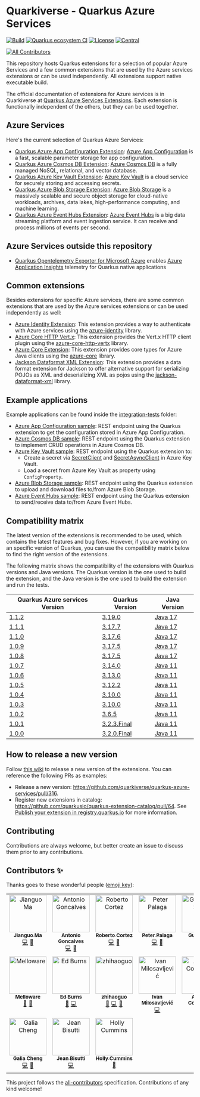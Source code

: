 # Quarkiverse - Quarkus Azure Services

[![Build](https://github.com/quarkiverse/quarkus-azure-services/workflows/Build/badge.svg)](https://github.com/quarkiverse/quarkus-azure-services/actions?query=workflow%3ABuild)
[![Quarkus ecosystem CI](https://github.com/quarkiverse/quarkus-azure-services/workflows/Quarkus%20ecosystem%20CI/badge.svg)](https://github.com/quarkiverse/quarkus-azure-services/actions?query=workflow%3AQuarkus%20ecosystem%20CI)
[![License](https://img.shields.io/github/license/quarkiverse/quarkus-azure-services.svg)](http://www.apache.org/licenses/LICENSE-2.0)
[![Central](https://img.shields.io/maven-central/v/io.quarkiverse.azureservices/quarkus-azure-services-parent?color=green)](https://central.sonatype.com/artifact/io.quarkiverse.azureservices/quarkus-azure-services-parent)
<!-- ALL-CONTRIBUTORS-BADGE:START - Do not remove or modify this section -->
[![All Contributors](https://img.shields.io/badge/all_contributors-17-orange.svg?style=flat-square)](#contributors-)
<!-- ALL-CONTRIBUTORS-BADGE:END -->

This repository hosts Quarkus extensions for a selection of popular Azure Services and a few common extensions that are used by the Azure services extensions or can be used independently. All extensions support native executable build.

The official documentation of extensions for Azure services is in Quarkiverse at [Quarkus Azure Services Extensions](https://docs.quarkiverse.io/quarkus-azure-services/dev/index.html). Each extension is functionally independent of the others, but they can be used together.

## Azure Services

Here's the current selection of Quarkus Azure Services:

- [Quarkus Azure App Configuration Extension](https://docs.quarkiverse.io/quarkus-azure-services/dev/quarkus-azure-app-configuration.html): [Azure App Configuration](https://azure.microsoft.com/products/app-configuration)
  is a fast, scalable parameter storage for app configuration.
- [Quarkus Azure Cosmos DB Extension](https://docs.quarkiverse.io/quarkus-azure-services/dev/quarkus-azure-cosmos.html): [Azure Cosmos DB](https://azure.microsoft.com/products/cosmos-db) is a fully managed NoSQL, relational, and vector database.
- [Quarkus Azure Key Vault Extension](https://docs.quarkiverse.io/quarkus-azure-services/dev/quarkus-azure-key-vault.html): [Azure Key Vault](https://azure.microsoft.com/products/key-vault) is a cloud service for securely storing and accessing secrets.
- [Quarkus Azure Blob Storage Extension](https://docs.quarkiverse.io/quarkus-azure-services/dev/quarkus-azure-storage-blob.html): [Azure Blob Storage](https://azure.microsoft.com/products/storage/blobs/)
  is a massively scalable and secure object storage for cloud-native workloads, archives, data lakes, high-performance
  computing, and machine learning.
- [Quarkus Azure Event Hubs Extension](https://docs.quarkiverse.io/quarkus-azure-services/dev/quarkus-azure-eventhubs.html): [Azure Event Hubs](https://azure.microsoft.com/products/event-hubs)
  is a big data streaming platform and event ingestion service. It can receive and process millions of events per second.

## Azure Services outside this repository
- [Quarkus Opentelemetry Exporter for Microsoft Azure](https://docs.quarkiverse.io/quarkus-opentelemetry-exporter/dev/quarkus-opentelemetry-exporter-azure.html) enables [Azure Application Insights](https://learn.microsoft.com/en-us/azure/azure-monitor/app/app-insights-overview) telemetry for Quarkus native applications

## Common extensions

Besides extensions for specific Azure services, there are some common extensions that are used by the Azure services extensions or can be used independently as well:

* [Azure Identity Extension](common/azure-identity): This extension provides a way to authenticate with Azure services using the [azure-identity](https://mvnrepository.com/artifact/com.azure/azure-identity) library.
* [Azure Core HTTP Vert.x](common/http-client-vertx): This extension provides the Vert.x HTTP client plugin using the [azure-core-http-vertx](https://mvnrepository.com/artifact/com.azure/azure-core-http-vertx) library.
* [Azure Core Extension](common/core): This extension provides core types for Azure Java clients using the [azure-core](https://mvnrepository.com/artifact/com.azure/azure-core) library.
* [Jackson Dataformat XML Extension](common/jackson-dataformat-xml): This extension provides a data format extension for Jackson to offer alternative support for serializing POJOs as XML and deserializing XML as pojos using the [jackson-dataformat-xml](https://mvnrepository.com/artifact/com.fasterxml.jackson.dataformat/jackson-dataformat-xml) library.

## Example applications

Example applications can be found inside the [integration-tests](integration-tests) folder:

- [Azure App Configuration sample](integration-tests/azure-app-configuration): REST endpoint using the Quarkus extension
  to get the configuration stored in Azure App Configuration.
- [Azure Cosmos DB sample](integration-tests/azure-cosmos): REST endpoint using the Quarkus extension to implement CRUD operations in Azure Cosmos DB.
- [Azure Key Vault sample](integration-tests/azure-keyvault): REST endpoint using the Quarkus extension
  to:
    - Create a secret via [SecretClient](https://learn.microsoft.com/java/api/com.azure.security.keyvault.secrets.secretclient) and [SecretAsyncClient](https://learn.microsoft.com/java/api/com.azure.security.keyvault.secrets.secretasyncclient) in Azure Key Vault.
    - Load a secret from Azure Key Vault as property using `ConfigProperty`.
- [Azure Blob Storage sample](integration-tests/azure-storage-blob): REST endpoint using the Quarkus extension to
  upload and download files to/from Azure Blob Storage.
- [Azure Event Hubs sample](integration-tests/azure-eventhubs): REST endpoint using the Quarkus extension to send/receive data to/from Azure Event Hubs.

## Compatibility matrix

The latest version of the extensions is recommended to be used, which contains the latest features and bug fixes. However, if you are working on an specific version of Quarkus, you can use the compatibility matrix below to find the right version of the extensions.

The following matrix shows the compatibility of the extensions with Quarkus versions and Java versions. The Quarkus version is the one used to build the extension, and the Java version is the one used to build the extension and run the tests.

| Quarkus Azure services Version | Quarkus Version | Java Version |
|--------------------------------|------------------|-----------------|
| [1.1.2](https://github.com/quarkiverse/quarkus-azure-services/blob/1.1.2/pom.xml#L12) | [3.19.0](https://github.com/quarkiverse/quarkus-azure-services/blob/1.1.2/pom.xml#L20) | [Java 17](https://github.com/quarkiverse/quarkus-azure-services/blob/1.1.2/pom.xml#L17-L18) |
| [1.1.1](https://github.com/quarkiverse/quarkus-azure-services/blob/1.1.1/pom.xml#L12) | [3.17.7](https://github.com/quarkiverse/quarkus-azure-services/blob/1.1.1/pom.xml#L20) | [Java 17](https://github.com/quarkiverse/quarkus-azure-services/blob/1.1.1/pom.xml#L17-L18) |
| [1.1.0](https://github.com/quarkiverse/quarkus-azure-services/blob/1.1.0/pom.xml#L12) | [3.17.6](https://github.com/quarkiverse/quarkus-azure-services/blob/1.1.0/pom.xml#L20) | [Java 17](https://github.com/quarkiverse/quarkus-azure-services/blob/1.1.0/pom.xml#L17-L18) |
| [1.0.9](https://github.com/quarkiverse/quarkus-azure-services/blob/1.0.9/pom.xml#L12) | [3.17.5](https://github.com/quarkiverse/quarkus-azure-services/blob/1.0.9/pom.xml#L20) | [Java 17](https://github.com/quarkiverse/quarkus-azure-services/blob/1.0.9/pom.xml#L17-L18) |
| [1.0.8](https://github.com/quarkiverse/quarkus-azure-services/blob/1.0.8/pom.xml#L12) | [3.17.5](https://github.com/quarkiverse/quarkus-azure-services/blob/1.0.8/pom.xml#L20) | [Java 17](https://github.com/quarkiverse/quarkus-azure-services/blob/1.0.8/pom.xml#L17-L18) |
| [1.0.7](https://github.com/quarkiverse/quarkus-azure-services/blob/1.0.7/pom.xml#L12) | [3.14.0](https://github.com/quarkiverse/quarkus-azure-services/blob/1.0.7/pom.xml#L20) | [Java 11](https://github.com/quarkiverse/quarkus-azure-services/blob/1.0.7/pom.xml#L17-L18) |
| [1.0.6](https://github.com/quarkiverse/quarkus-azure-services/blob/1.0.6/pom.xml#L12) | [3.13.0](https://github.com/quarkiverse/quarkus-azure-services/blob/1.0.6/pom.xml#L20) | [Java 11](https://github.com/quarkiverse/quarkus-azure-services/blob/1.0.6/pom.xml#L17-L18) |
| [1.0.5](https://github.com/quarkiverse/quarkus-azure-services/blob/1.0.5/pom.xml#L12) | [3.12.2](https://github.com/quarkiverse/quarkus-azure-services/blob/1.0.5/pom.xml#L20) | [Java 11](https://github.com/quarkiverse/quarkus-azure-services/blob/1.0.5/pom.xml#L17-L18) |
| [1.0.4](https://github.com/quarkiverse/quarkus-azure-services/blob/1.0.4/pom.xml#L12) | [3.10.0](https://github.com/quarkiverse/quarkus-azure-services/blob/1.0.4/pom.xml#L20) | [Java 11](https://github.com/quarkiverse/quarkus-azure-services/blob/1.0.4/pom.xml#L17-L18) |
| [1.0.3](https://github.com/quarkiverse/quarkus-azure-services/blob/1.0.3/pom.xml#L12) | [3.10.0](https://github.com/quarkiverse/quarkus-azure-services/blob/1.0.3/pom.xml#L20) | [Java 11](https://github.com/quarkiverse/quarkus-azure-services/blob/1.0.3/pom.xml#L17-L18) |
| [1.0.2](https://github.com/quarkiverse/quarkus-azure-services/blob/1.0.2/pom.xml#L12) | [3.6.5](https://github.com/quarkiverse/quarkus-azure-services/blob/1.0.2/pom.xml#L20) | [Java 11](https://github.com/quarkiverse/quarkus-azure-services/blob/1.0.2/pom.xml#L17-L18) |
| [1.0.1](https://github.com/quarkiverse/quarkus-azure-services/blob/1.0.1/pom.xml#L12) | [3.2.3.Final](https://github.com/quarkiverse/quarkus-azure-services/blob/1.0.1/pom.xml#L20) | [Java 11](https://github.com/quarkiverse/quarkus-azure-services/blob/1.0.1/pom.xml#L17-L18) |
| [1.0.0](https://github.com/quarkiverse/quarkus-azure-services/blob/1.0.0/pom.xml#L12) | [3.2.0.Final](https://github.com/quarkiverse/quarkus-azure-services/blob/1.0.0/pom.xml#L23) | [Java 11](https://github.com/quarkiverse/quarkus-azure-services/blob/1.0.0/pom.xml#L20-L21) |

## How to release a new version

Follow [this wiki](https://github.com/quarkiverse/quarkiverse/wiki/Release) to release a new version of the extensions.
You can reference the following PRs as examples:

* Release a new version: https://github.com/quarkiverse/quarkus-azure-services/pull/316.
* Register new extensions in catalog: https://github.com/quarkusio/quarkus-extension-catalog/pull/64.
  See [Publish your extension in registry.quarkus.io](https://quarkus.io/guides/writing-extensions#publish-your-extension-in-registry-quarkus-io)
  for more information.

## Contributing

Contributions are always welcome, but better create an issue to discuss them prior to any contributions.

## Contributors ✨

Thanks goes to these wonderful people ([emoji key](https://allcontributors.org/docs/en/emoji-key)):

<!-- ALL-CONTRIBUTORS-LIST:START - Do not remove or modify this section -->
<!-- prettier-ignore-start -->
<!-- markdownlint-disable -->
<table>
  <tbody>
    <tr>
      <td align="center" valign="top" width="14.28%"><a href="https://www.linkedin.com/in/jianguo-ma-40783518/"><img src="https://avatars.githubusercontent.com/u/10357495?v=4?s=100" width="100px;" alt="Jianguo Ma"/><br /><sub><b>Jianguo Ma</b></sub></a><br /><a href="https://github.com/quarkiverse/quarkus-azure-services/commits?author=majguo" title="Code">💻</a> <a href="#maintenance-majguo" title="Maintenance">🚧</a></td>
      <td align="center" valign="top" width="14.28%"><a href="http://www.antoniogoncalves.org"><img src="https://avatars.githubusercontent.com/u/729277?v=4?s=100" width="100px;" alt="Antonio Goncalves"/><br /><sub><b>Antonio Goncalves</b></sub></a><br /><a href="https://github.com/quarkiverse/quarkus-azure-services/commits?author=agoncal" title="Code">💻</a> <a href="#maintenance-agoncal" title="Maintenance">🚧</a></td>
      <td align="center" valign="top" width="14.28%"><a href="http://www.radcortez.com"><img src="https://avatars.githubusercontent.com/u/5796305?v=4?s=100" width="100px;" alt="Roberto Cortez"/><br /><sub><b>Roberto Cortez</b></sub></a><br /><a href="https://github.com/quarkiverse/quarkus-azure-services/commits?author=radcortez" title="Code">💻</a> <a href="https://github.com/quarkiverse/quarkus-azure-services/pulls?q=is%3Apr+reviewed-by%3Aradcortez" title="Reviewed Pull Requests">👀</a></td>
      <td align="center" valign="top" width="14.28%"><a href="https://twitter.com/ppalaga"><img src="https://avatars.githubusercontent.com/u/1826249?v=4?s=100" width="100px;" alt="Peter Palaga"/><br /><sub><b>Peter Palaga</b></sub></a><br /><a href="https://github.com/quarkiverse/quarkus-azure-services/commits?author=ppalaga" title="Code">💻</a> <a href="https://github.com/quarkiverse/quarkus-azure-services/pulls?q=is%3Apr+reviewed-by%3Appalaga" title="Reviewed Pull Requests">👀</a></td>
      <td align="center" valign="top" width="14.28%"><a href="https://lesincroyableslivres.fr/"><img src="https://avatars.githubusercontent.com/u/1279749?v=4?s=100" width="100px;" alt="Guillaume Smet"/><br /><sub><b>Guillaume Smet</b></sub></a><br /><a href="https://github.com/quarkiverse/quarkus-azure-services/commits?author=gsmet" title="Code">💻</a></td>
      <td align="center" valign="top" width="14.28%"><a href="http://gastaldi.wordpress.com"><img src="https://avatars.githubusercontent.com/u/54133?v=4?s=100" width="100px;" alt="George Gastaldi"/><br /><sub><b>George Gastaldi</b></sub></a><br /><a href="https://github.com/quarkiverse/quarkus-azure-services/commits?author=gastaldi" title="Code">💻</a></td>
      <td align="center" valign="top" width="14.28%"><a href="https://github.com/JoaoBrandao"><img src="https://avatars.githubusercontent.com/u/13374459?v=4?s=100" width="100px;" alt="João Brandão"/><br /><sub><b>João Brandão</b></sub></a><br /><a href="https://github.com/quarkiverse/quarkus-azure-services/issues?q=author%3AJoaoBrandao" title="Bug reports">🐛</a></td>
    </tr>
    <tr>
      <td align="center" valign="top" width="14.28%"><a href="http://melloware.com"><img src="https://avatars.githubusercontent.com/u/4399574?v=4?s=100" width="100px;" alt="Melloware"/><br /><sub><b>Melloware</b></sub></a><br /><a href="https://github.com/quarkiverse/quarkus-azure-services/issues?q=author%3Amelloware" title="Bug reports">🐛</a> <a href="https://github.com/quarkiverse/quarkus-azure-services/pulls?q=is%3Apr+reviewed-by%3Amelloware" title="Reviewed Pull Requests">👀</a></td>
      <td align="center" valign="top" width="14.28%"><a href="https://ridingthecrest.com/"><img src="https://avatars.githubusercontent.com/u/75821?v=4?s=100" width="100px;" alt="Ed Burns"/><br /><sub><b>Ed Burns</b></sub></a><br /><a href="https://github.com/quarkiverse/quarkus-azure-services/pulls?q=is%3Apr+reviewed-by%3Aedburns" title="Reviewed Pull Requests">👀</a> <a href="https://github.com/quarkiverse/quarkus-azure-services/commits?author=edburns" title="Code">💻</a></td>
      <td align="center" valign="top" width="14.28%"><a href="https://github.com/backwind1233"><img src="https://avatars.githubusercontent.com/u/4465723?v=4?s=100" width="100px;" alt="zhihaoguo"/><br /><sub><b>zhihaoguo</b></sub></a><br /><a href="https://github.com/quarkiverse/quarkus-azure-services/pulls?q=is%3Apr+reviewed-by%3Abackwind1233" title="Reviewed Pull Requests">👀</a> <a href="https://github.com/quarkiverse/quarkus-azure-services/commits?author=backwind1233" title="Code">💻</a> <a href="#maintenance-backwind1233" title="Maintenance">🚧</a></td>
      <td align="center" valign="top" width="14.28%"><a href="https://thejavaguy.org/"><img src="https://avatars.githubusercontent.com/u/11942401?v=4?s=100" width="100px;" alt="Ivan Milosavljević"/><br /><sub><b>Ivan Milosavljević</b></sub></a><br /><a href="https://github.com/quarkiverse/quarkus-azure-services/commits?author=TheJavaGuy" title="Code">💻</a></td>
      <td align="center" valign="top" width="14.28%"><a href="http://oscerd.github.io"><img src="https://avatars.githubusercontent.com/u/5106647?v=4?s=100" width="100px;" alt="Andrea Cosentino"/><br /><sub><b>Andrea Cosentino</b></sub></a><br /><a href="https://github.com/quarkiverse/quarkus-azure-services/commits?author=oscerd" title="Code">💻</a></td>
      <td align="center" valign="top" width="14.28%"><a href="https://automatiko.io"><img src="https://avatars.githubusercontent.com/u/904474?v=4?s=100" width="100px;" alt="Maciej Swiderski"/><br /><sub><b>Maciej Swiderski</b></sub></a><br /><a href="https://github.com/quarkiverse/quarkus-azure-services/commits?author=mswiderski" title="Code">💻</a></td>
      <td align="center" valign="top" width="14.28%"><a href="https://github.com/fhavel"><img src="https://avatars.githubusercontent.com/u/42615282?v=4?s=100" width="100px;" alt="Frantisek Havel"/><br /><sub><b>Frantisek Havel</b></sub></a><br /><a href="https://github.com/quarkiverse/quarkus-azure-services/commits?author=fhavel" title="Code">💻</a></td>
    </tr>
    <tr>
      <td align="center" valign="top" width="14.28%"><a href="https://github.com/galiacheng"><img src="https://avatars.githubusercontent.com/u/59823457?v=4?s=100" width="100px;" alt="Galia Cheng"/><br /><sub><b>Galia Cheng</b></sub></a><br /><a href="https://github.com/quarkiverse/quarkus-azure-services/commits?author=galiacheng" title="Code">💻</a> <a href="#maintenance-galiacheng" title="Maintenance">🚧</a></td>
      <td align="center" valign="top" width="14.28%"><a href="https://github.com/jeanbisutti"><img src="https://avatars.githubusercontent.com/u/14811066?v=4?s=100" width="100px;" alt="Jean Bisutti"/><br /><sub><b>Jean Bisutti</b></sub></a><br /><a href="https://github.com/quarkiverse/quarkus-azure-services/commits?author=jeanbisutti" title="Code">💻</a></td>
      <td align="center" valign="top" width="14.28%"><a href="https://hollycummins.com"><img src="https://avatars.githubusercontent.com/u/11509290?v=4?s=100" width="100px;" alt="Holly Cummins"/><br /><sub><b>Holly Cummins</b></sub></a><br /><a href="https://github.com/quarkiverse/quarkus-azure-services/issues?q=author%3Aholly-cummins" title="Bug reports">🐛</a></td>
    </tr>
  </tbody>
</table>

<!-- markdownlint-restore -->
<!-- prettier-ignore-end -->

<!-- ALL-CONTRIBUTORS-LIST:END -->

This project follows the [all-contributors](https://github.com/all-contributors/all-contributors) specification.
Contributions of any kind welcome!
